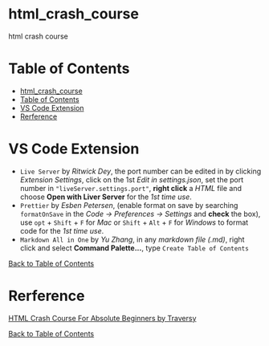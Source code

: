 # html_crash_course

html crash course

# Table of Contents

- [html_crash_course](#html_crash_course)
- [Table of Contents](#table-of-contents)
- [VS Code Extension](#vs-code-extension)
- [Rerference](#rerference)

# VS Code Extension

- `Live Server` by _Ritwick Dey_, the port number can be edited in by clicking _Extension Settings_, click on the 1st _Edit in settings.json_, set the port number in `"liveServer.settings.port"`, **right click** a _HTML_ file and choose **Open with Liver Server** for the _1st time use_.
- `Prettier` by _Esben Petersen_, (enable format on save by searching `formatOnSave` in the _Code -> Preferences -> Settings_ and **check** the box), use `opt` + `Shift` + `F` for _Mac_ or `Shift` + `Alt` + `F` for _Windows_ to format code for the _1st time use_.
- `Markdown All in One` by _Yu Zhang_, in any _markdown file (.md)_, right click and select **Command Palette...**, type `Create Table of Contents`

[Back to Table of Contents](#table-of-contents)

# Rerference

[HTML Crash Course For Absolute Beginners by Traversy](https://youtu.be/UB1O30fR-EE)

[Back to Table of Contents](#table-of-contents)
